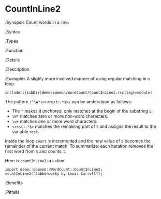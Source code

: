 # CountInLine2

.Synopsis
Count words in a line.

.Syntax

.Types

.Function

.Details

.Description

.Examples
A slighly more involved manner of using regular matching in a loop.
```rascal
include::{LibDir}demo/common/WordCount/CountInLine2.rsc[tags=module]
```

                
The pattern `/^\W*\w+<rest:.*$>/` can be understood as follows:

*  The `^` makes it _anchored_, only matches at the begin of the substring `S`.
*  `\W*` matches zero or more non-word characters.
*  `\w+` matches one or more word characters.
*  `<rest:.*$>` matches the remaining part of `S` and assigns the result to the variable `rest`.


Inside the loop `count` is incremented and the new value of `S` becomes
the remainder of the current match. To summarize: each iteration
removes the first word from `S` and counts it.

Here is `countInLine2` in action:
```rascal-shell
import demo::common::WordCount::CountInLine2;
countInLine2("Jabberwocky by Lewis Carroll");
```

.Benefits

.Pitfalls

